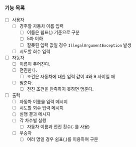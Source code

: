 ### 기능 목록

- [ ] 사용자
    - [ ] 경주할 자동차 이름 입력
        - [ ] 이름은 쉽표(,) 기준으로 구분
        - [ ] 5자 이하
        - [ ] 잘못된 입력 값일 경우 `IllegalArgumentException` 발생
    - [ ] 시도할 회수 입력
- [ ] 자동차
    - [ ] 이름이 주어진다.
    - [ ] 전진한다.
        - [ ] 조건은 자동차에 대한 입력 값이 4와 9 사이일 때
    - [ ] 멈춘다.
        - [ ] 전진 조건을 만족하지 못하면 멈춘다.
- [ ]  출력
    - [ ] 자동차 이름을 입력 메시지
    - [ ] 시도할 회수 입력 메시지
    - [ ] 실행 결과 메시지
    - [ ] 각 차수별 실행
        - [ ] 자동차 이름과 전진 횟수(`-`를 사용)
    - [ ] 우승자
        - [ ] 여러 명일 경우 쉼표(,)를 이용하여 구분
